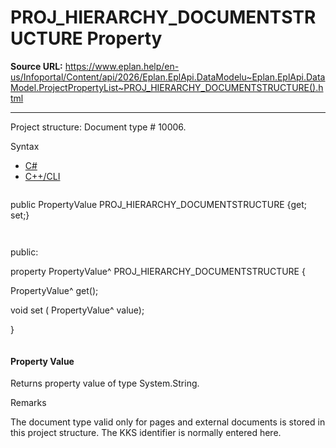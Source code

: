 # PROJ_HIERARCHY_DOCUMENTSTRUCTURE Property

**Source URL:** https://www.eplan.help/en-us/Infoportal/Content/api/2026/Eplan.EplApi.DataModelu~Eplan.EplApi.DataModel.ProjectPropertyList~PROJ_HIERARCHY_DOCUMENTSTRUCTURE().html

---

Project structure: Document type # 10006.

Syntax

- [C#](#i-syntax-CS)
- [C++/CLI](#i-syntax-CPP2005)

```
```
public PropertyValue PROJ_HIERARCHY_DOCUMENTSTRUCTURE {get; set;}
```
```

```
```
public:

property PropertyValue^ PROJ_HIERARCHY_DOCUMENTSTRUCTURE {

   PropertyValue^ get();

   void set (    PropertyValue^ value);

}
```
```

#### Property Value

Returns property value of type System.String.

Remarks

The document type valid only for pages and external documents is stored in this project structure. The KKS identifier is normally entered here.
